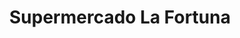 ---
title: "Supermercado La Fortuna"
url: /la-chorrera/supermercado-la-fortuna/
shop: supermercado
---